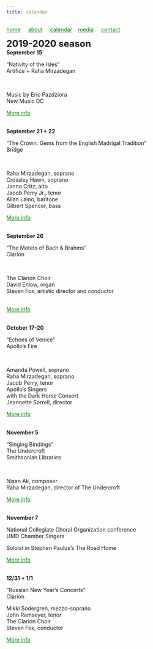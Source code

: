```yaml
---
title: calendar
---
```

<style>
a { color: green; } 
</style>
[home](/)&nbsp;&nbsp;&nbsp;&nbsp; [about](/about.html)&nbsp;&nbsp;&nbsp;&nbsp; [calendar](/calendar.html)&nbsp;&nbsp;&nbsp; [media](/media.html)&nbsp;&nbsp;&nbsp;&nbsp; [contact](/contact.html)

<font size="+2">
<b>2019-2020 season</b>
</font>

<br>
<b>September 15</b>
<p>“Nativity of the Isles"<br>Artifice + Raha Mirzadegan</p>
<br>
<p>Music by Eric Pazdziora<br>New Music DC</p><style>
a { color: green; } 
</style>
<p><a href="https://www.districtnewmusiccoalition.com/new-music-dc-19">More info</a></p>

<br>
<b>September 21 + 22</b>
<p>“The Crown: Gems from the English Madrigal Tradition”<br>Bridge</p>
<br>
<p>Raha Mirzadegan, soprano<br>Crossley Hawn, soprano<br>Janna Critz, alto<br>Jacob Perry Jr., tenor<br>Allan Laino, baritone<br>Gilbert Spencer, bass</p><style>
a { color: green; } 
</style>
<p><a href="https://bridgevoices.org/concerts/the_crown.html">More info</a></p>

<br>
<b>September 26</b>
<p>“The Motets of Bach & Brahms”<br>Clarion</p>
<br> 
<p>The Clarion Choir<br>David Enlow, organ<br>Steven Fox, artistic director and conductor</p><style>
a { color: green; } 
</style>
<p><br><a href="http://www.clarionsociety.org/events/2019-20-season/motets.html">More info</a></p>

<br>
<b>October 17-20</b>
<p>“Echoes of Venice”<br>Apollo’s Fire</p>
<br>
<p>Amanda Powell, soprano<br>Raha Mirzadegan, soprano<br>Jacob Perry, tenor<br>Apollo’s Singers<br>with the Dark Horse Consort<br>Jeannette Sorrell, director</p><style>
a { color: green; } 
</style>
<p><a href="https://apollosfire.org/event/echoes-of-venice/">More info</a></p>

<br>
<b>November 5</b>
<p>“Singing Bindings”<br>The Undercroft<br>Smithsonian Libraries</p>
<br>
<p>Nisan Ak, composer<br>Raha Mirzadegan, director of The Undercroft</p><style>
a { color: green; } 
</style>
<p><a href="https://library.si.edu/event/singing-bindings">More info</a></p>

<br>
<b>November 7</b>
<p>National Collegiate Choral Organization conference<br>UMD Chamber Singers</p>


<p>Soloist in Stephen Paulus’s The Road Home</p><style>
a { color: green; } 
</style>
<p><a href="https://www.ncco-usa.org/conferences/">More info</a></p>

<br>
<b>12/31 + 1/1</b>
<p>"Russian New Year’s Concerts"<br>Clarion</p>


<p>Mikki Sodergren, mezzo-soprano<br>John Ramseyer, tenor<br>The Clarion Choir<br>Steven Fox, conductor</p><style>
a { color: green; } 
</style>
<p><a href="http://www.clarionsociety.org/events/2019-20-season/vespers.html">More info</a></p>
